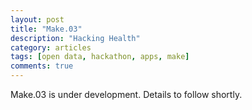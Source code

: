 ```yaml
---
layout: post
title: "Make.03"
description: "Hacking Health"
category: articles
tags: [open data, hackathon, apps, make]
comments: true
---
```


Make.03 is under development. Details to follow shortly.
